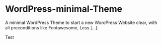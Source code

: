 # WordPress-minimal-Theme
A minimal WordPress Theme to start a new WordPress Website clear, with all preconditions like Fontawesome, Less [...]

Test